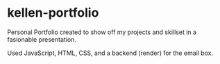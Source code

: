 # kellen-portfolio

Personal Portfolio created to show off my projects and skillset in a fasionable presentation.

Used JavaScript, HTML, CSS, and a backend (render) for the email box.
